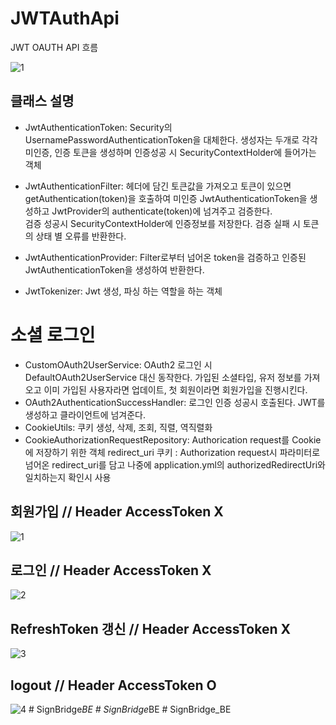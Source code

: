 # JWTAuthApi
JWT OAUTH API 흐름

![1](https://github.com/min-woo-Song/JWTAuthApi/assets/77622672/bf5ac860-3c14-4502-ab72-06826ee8c7a7)

## 클래스 설명
 - JwtAuthenticationToken: Security의 UsernamePasswordAuthenticationToken을 대체한다. 생성자는 두개로 각각 미인증, 인증 토큰을 생성하며 인증성공 시 SecurityContextHolder에 들어가는 객체

 - JwtAuthenticationFilter: 헤더에 담긴 토큰값을 가져오고 토큰이 있으면 getAuthentication(token)을 호출하여 미인증 JwtAuthenticationToken을 생성하고 JwtProvider의 authenticate(token)에 넘겨주고 검증한다.<br> 검증 성공시 SecurityContextHolder에 인증정보를 저장한다. 검증 실패 시 토큰의 상태 별 오류를 반환한다.<br>
                            
 - JwtAuthenticationProvider: Filter로부터 넘어온 token을 검증하고 인증된 JwtAuthenticationToken을 생성하여 반환한다.<br>

 - JwtTokenizer: Jwt 생성, 파싱 하는 역할을 하는 객체

# 소셜 로그인
 - CustomOAuth2UserService: OAuth2 로그인 시 DefaultOAuth2UserService 대신 동작한다. 가입된 소셜타입, 유저 정보를 가져오고 이미 가입된 사용자라면 업데이트, 첫 회원이라면 회원가입을 진행시킨다. <br>
 - OAuth2AuthenticationSuccessHandler: 로그인 인증 성공시 호출된다. JWT를 생성하고 클라이언트에 넘겨준다. <br>
 - CookieUtils: 쿠키 생성, 삭제, 조회, 직렬, 역직렬화
 - CookieAuthorizationRequestRepository: Authorication request를 Cookie에 저장하기 위한 객체
   redirect_uri 쿠키 : Authorization request시 파라미터로 넘어온 redirect_uri를 담고 나중에 application.yml의 authorizedRedirectUri와 일치하는지 확인시 사용
                            


## 회원가입 // Header AccessToken X
![1](https://github.com/min-woo-Song/JWTAuthApi/assets/77622672/df88b503-d43a-428e-84dc-882aefb43a1e)

## 로그인 // Header AccessToken X
![2](https://github.com/min-woo-Song/JWTAuthApi/assets/77622672/5674208e-0b5f-44ce-a8bf-419020e3d008)

## RefreshToken 갱신 // Header AccessToken X
![3](https://github.com/min-woo-Song/JWTAuthApi/assets/77622672/ff39c1d9-d688-4124-b43a-0832c40506da)

## logout // Header AccessToken O
![4](https://github.com/min-woo-Song/JWTAuthApi/assets/77622672/c8c18f6d-ea57-4e19-99cb-3ab254951e66)
#   S i g n B r i d g e _ B E 
 
 #   S i g n B r i d g e _ B E 
 
 #   S i g n B r i d g e _ B E 
 
 